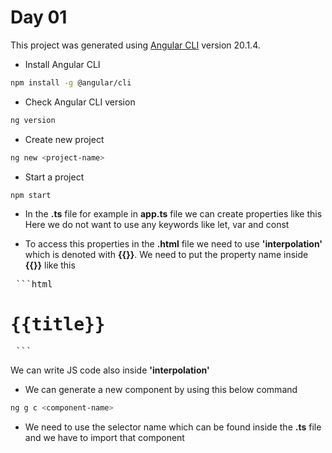 # Day 01

This project was generated using [Angular CLI](https://github.com/angular/angular-cli) version 20.1.4.

- Install Angular CLI

```bash
npm install -g @angular/cli
```

- Check Angular CLI version


```bash
ng version
```

- Create new project


```bash
ng new <project-name>
```

- Start a project


```bash
npm start
```

- In the **.ts** file for example in **app.ts** file we can create properties like this
Here we do not want to use any keywords like let, var and const

- To access this properties in the **.html** file we need to use **'interpolation'** which is denoted with **{{}}**. We need to put the property name inside **{{}}** like this


<pre> ```html <h1>{{title}}</h1> ``` </pre>

We can write JS code also inside **'interpolation'**

- We can generate a new component by using this below command

```bash
ng g c <component-name>
```

- We need to use the selector name which can be found inside the **.ts** file and we have to import that component
